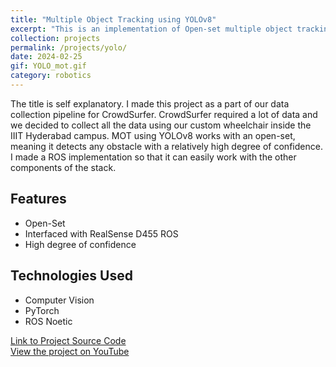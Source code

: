 ```yaml
---
title: "Multiple Object Tracking using YOLOv8"
excerpt: "This is an implementation of Open-set multiple object tracking using YOLOv8"
collection: projects
permalink: /projects/yolo/
date: 2024-02-25
gif: YOLO_mot.gif
category: robotics
---
```


The title is self explanatory. I made this project as a part of our data collection pipeline for CrowdSurfer. CrowdSurfer required a lot of data and we decided to collect all the data using our custom wheelchair inside the IIIT Hyderabad campus. MOT using YOLOv8 works with an open-set, meaning it detects any obstacle with a relatively high degree of confidence. I made a ROS implementation so that it can easily work with the other components of the stack.

## Features

- Open-Set
- Interfaced with RealSense D455 ROS
- High degree of confidence

## Technologies Used

- Computer Vision
- PyTorch
- ROS Noetic

[Link to Project Source Code](https://github.com/MysEcho/RRC-Misc/blob/main/YOLO_RealSense.py)\
[View the project on YouTube](https://www.youtube.com/watch?v=aRSqPu45gjA)